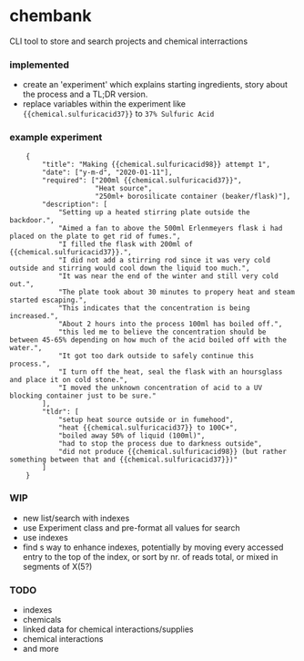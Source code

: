 # chembank
CLI tool to store and search projects and chemical interractions

### implemented
- create an 'experiment' which explains starting ingredients, story about the process and a TL;DR version.
- replace variables within the experiment like `{{chemical.sulfuricacid37}}` to `37% Sulfuric Acid`

### example experiment
```
    {
        "title": "Making {{chemical.sulfuricacid98}} attempt 1",
        "date": ["y-m-d", "2020-01-11"],
        "required": ["200ml {{chemical.sulfuricacid37}}",
                     "Heat source",
                     "250ml+ borosilicate container (beaker/flask)"],
        "description": [
            "Setting up a heated stirring plate outside the backdoor.",
            "Aimed a fan to above the 500ml Erlenmeyers flask i had placed on the plate to get rid of fumes.",
            "I filled the flask with 200ml of {{chemical.sulfuricacid37}}.",
            "I did not add a stirring rod since it was very cold outside and stirring would cool down the liquid too much.",
            "It was near the end of the winter and still very cold out.",
            "The plate took about 30 minutes to propery heat and steam started escaping.",
            "This indicates that the concentration is being increased.",
            "About 2 hours into the process 100ml has boiled off.",
            "this led me to believe the concentration should be between 45-65% depending on how much of the acid boiled off with the water.",
            "It got too dark outside to safely continue this process.",
            "I turn off the heat, seal the flask with an hoursglass and place it on cold stone.",
            "I moved the unknown concentration of acid to a UV blocking container just to be sure."
        ],
        "tldr": [
            "setup heat source outside or in fumehood",
            "heat {{chemical.sulfuricacid37}} to 100C+",
            "boiled away 50% of liquid (100ml)",
            "had to stop the process due to darkness outside",
            "did not produce {{chemical.sulfuricacid98}} (but rather something between that and {{chemical.sulfuricacid37}})"
        ]
    }
 ```

### WIP
- new list/search with indexes
- use Experiment class and pre-format all values for search
- use indexes
- find s way to enhance indexes, potentially by moving every accessed entry to the top of the index, or sort by nr. of reads total, or mixed in segments of X(5?)

### TODO
- indexes
- chemicals
- linked data for chemical interactions/supplies
- chemical interactions
- and more
